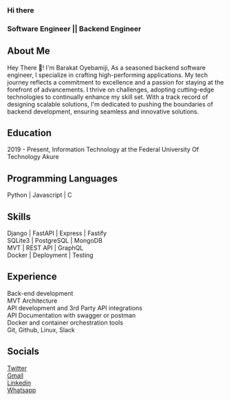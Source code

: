 ### Hi there 
### Software Engineer || Backend Engineer
## About Me
Hey There 👋! I'm Barakat Oyebamiji, As a seasoned backend software engineer, I specialize in crafting high-performing applications. My tech journey reflects a commitment to excellence and a passion for staying at the forefront of advancements. I thrive on challenges, adopting cutting-edge technologies to continually enhance my skill set. With a track record of designing scalable solutions, I'm dedicated to pushing the boundaries of backend development, ensuring seamless and innovative solutions.

## Education
2019 - Present, Information Technology at the Federal University Of Technology Akure

## Programming Languages
Python | Javascript | C 

## Skills
Django | FastAPI | Express | Fastify  
SQLite3 | PostgreSQL | MongoDB  
MVT | REST API | GraphQL  
Docker | Deployment | Testing  
## Experience
Back-end development  
MVT Architecture  
API development and 3rd Party API integrations  
API Documentation with swagger or postman  
Docker and container orchestration tools  
Git, Github, Linux, Slack
## Socials
[Twitter](https://twitter.com/olamide1815)  
[Gmail](oyebamijibarakat7@gmail.com)  
[Linkedin](https://www.linkedin.com/in/barakat-oyebamiji-0973001b2)  
[Whatsapp](+2348167216415)  
<!--
**gentlesoul18/gentlesoul18** is a ✨ _special_ ✨ repository because its `README.md` (this file) appears on your GitHub profile.

Here are some ideas to get you started:

- 🔭 I’m currently working on ...
- 🌱 I’m currently learning ...
- 👯 I’m looking to collaborate on ...
- 🤔 I’m looking for help with ...
- 💬 Ask me about ...
- 📫 How to reach me: ...
- 😄 Pronouns: ...
- ⚡ Fun fact: ...
-->
